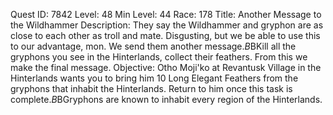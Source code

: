 Quest ID: 7842
Level: 48
Min Level: 44
Race: 178
Title: Another Message to the Wildhammer
Description: They say the Wildhammer and gryphon are as close to each other as troll and mate. Disgusting, but we be able to use this to our advantage, mon. We send them another message.$B$BKill all the gryphons you see in the Hinterlands, collect their feathers. From this we make the final message.
Objective: Otho Moji'ko at Revantusk Village in the Hinterlands wants you to bring him 10 Long Elegant Feathers from the gryphons that inhabit the Hinterlands. Return to him once this task is complete.$B$BGryphons are known to inhabit every region of the Hinterlands.
